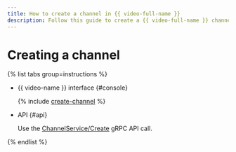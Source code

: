 ```yaml
---
title: How to create a channel in {{ video-full-name }}
description: Follow this guide to create a {{ video-full-name }} channel.
---
```


# Creating a channel

{% list tabs group=instructions %}

- {{ video-name }} interface {#console}

   {% include [create-channel](../../../_includes/video/create-channel.md) %}

- API {#api}

   Use the [ChannelService/Create](../../api-ref/grpc/Channel/create.md) gRPC API call.

{% endlist %}